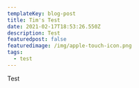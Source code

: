 ```yaml
---
templateKey: blog-post
title: Tim's Test
date: 2021-02-17T18:53:26.550Z
description: Test
featuredpost: false
featuredimage: /img/apple-touch-icon.png
tags:
  - test
---
```

Test